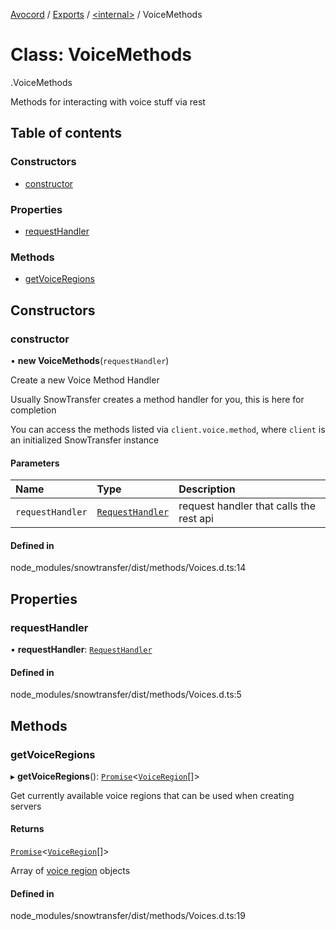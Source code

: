 [Avocord](../README.md) / [Exports](../modules.md) / [<internal\>](../modules/internal_.md) / VoiceMethods

# Class: VoiceMethods

[<internal>](../modules/internal_.md).VoiceMethods

Methods for interacting with voice stuff via rest

## Table of contents

### Constructors

- [constructor](internal_.VoiceMethods.md#constructor)

### Properties

- [requestHandler](internal_.VoiceMethods.md#requesthandler)

### Methods

- [getVoiceRegions](internal_.VoiceMethods.md#getvoiceregions)

## Constructors

### constructor

• **new VoiceMethods**(`requestHandler`)

Create a new Voice Method Handler

Usually SnowTransfer creates a method handler for you, this is here for completion

You can access the methods listed via `client.voice.method`, where `client` is an initialized SnowTransfer instance

#### Parameters

| Name | Type | Description |
| :------ | :------ | :------ |
| `requestHandler` | [`RequestHandler`](internal_.RequestHandler.md) | request handler that calls the rest api |

#### Defined in

node_modules/snowtransfer/dist/methods/Voices.d.ts:14

## Properties

### requestHandler

• **requestHandler**: [`RequestHandler`](internal_.RequestHandler.md)

#### Defined in

node_modules/snowtransfer/dist/methods/Voices.d.ts:5

## Methods

### getVoiceRegions

▸ **getVoiceRegions**(): [`Promise`]( https://developer.mozilla.org/en-US/docs/Web/JavaScript/Reference/Global_Objects/Promise )<[`VoiceRegion`](../modules/internal_.md#voiceregion)[]\>

Get currently available voice regions that can be used when creating servers

#### Returns

[`Promise`]( https://developer.mozilla.org/en-US/docs/Web/JavaScript/Reference/Global_Objects/Promise )<[`VoiceRegion`](../modules/internal_.md#voiceregion)[]\>

Array of [voice region](https://discord.com/developers/docs/resources/voice#voice-region-object) objects

#### Defined in

node_modules/snowtransfer/dist/methods/Voices.d.ts:19
